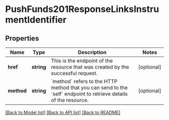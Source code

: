 # PushFunds201ResponseLinksInstrumentIdentifier

## Properties
Name | Type | Description | Notes
------------ | ------------- | ------------- | -------------
**href** | **string** | This is the endpoint of the resource that was created by the successful request. | [optional] 
**method** | **string** | &#x60;method&#x60; refers to the HTTP method that you can send to the &#x60;self&#x60; endpoint to retrieve details of the resource. | [optional] 

[[Back to Model list]](../README.md#documentation-for-models) [[Back to API list]](../README.md#documentation-for-api-endpoints) [[Back to README]](../README.md)


